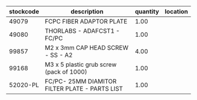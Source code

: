 |stockcode|description|quantity|location|
|---------|-----------|--------|--------|
|49079|FCPC FIBER ADAPTOR PLATE|1.00||
|49080|THORLABS - ADAFCST1 - FC/PC|1.00||
|99857|M2 x 3mm CAP HEAD SCREW - SS - A2|4.00||
|99168|M3 x 5 plastic grub screw (pack of 1000)|1.00||
|52020-PL|FC/PC- 25MM DIAMITOR FILTER PLATE - PARTS LIST|1.00||
